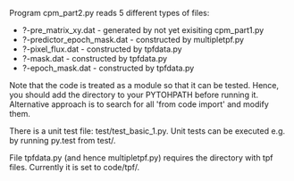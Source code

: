 Program cpm\_part2.py reads 5 different types of files:

* ?-pre\_matrix\_xy.dat - generated by not yet exisiting cpm\_part1.py
* ?-predictor\_epoch\_mask.dat - constructed by multipletpf.py
* ?-pixel\_flux.dat - constructed by tpfdata.py
* ?-mask.dat - constructed by tpfdata.py
* ?-epoch\_mask.dat - constructed by tpfdata.py

Note that the code is treated as a module so that it can be tested. Hence, you should add the directory to your PYTOHPATH before running it. Alternative approach is to search for all 'from code import' and modify them.

There is a unit test file: test/test\_basic\_1.py. Unit tests can be executed e.g. by running py.test from test/.

File tpfdata.py (and hence multipletpf.py) requires the directory with tpf files. Currently it is set to code/tpf/.

